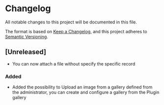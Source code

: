 # Changelog
All notable changes to this project will be documented in this file.

The format is based on [Keep a Changelog](https://keepachangelog.com/en/1.0.0/),
and this project adheres to [Semantic Versioning](https://semver.org/spec/v2.0.0.html).

## [Unreleased]
- You can now attach a file without specify the specific record
### Added
- Added the possibility to Upload an image from a gallery defined from the administrator, you can create and configure a gallery from the Plugin gallery 
